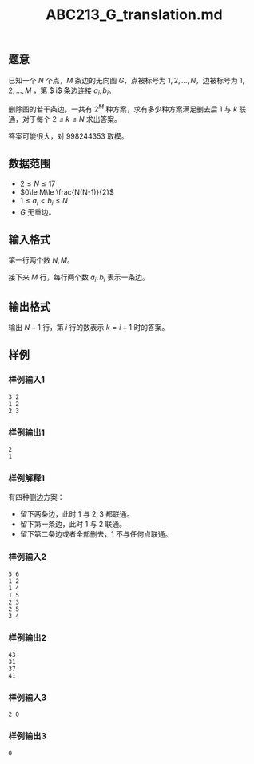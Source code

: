 ﻿---
title: "ABC213_G_translation.md"
tags: []
author: ""
created: ""
---

## 题意

已知一个 $N$ 个点，$M$ 条边的无向图 $G$，点被标号为 $1,2,...,N$，边被标号为 $1,2,...,M$ ，第 $ i$ 条边连接 $a_i,b_i$。

删除图的若干条边，一共有 $2^M$ 种方案，求有多少种方案满足删去后 $1$ 与 $k$ 联通，对于每个 $2\le k\le N$ 求出答案。

答案可能很大，对 $998244353$ 取模。

## 数据范围

- $2\le N\le 17$
- $0\le M\le \frac{N(N-1)}{2}$
- $1\le a_i < b_i \le N$
- $G$ 无重边。

## 输入格式

第一行两个数 $N,M$。

接下来 $M$ 行，每行两个数 $a_i,b_i$ 表示一条边。

## 输出格式

输出 $N-1$ 行，第 $i$ 行的数表示 $k=i+1$ 时的答案。

## 样例

### 样例输入1

```
3 2
1 2
2 3
```

### 样例输出1

```
2
1
```

### 样例解释1

有四种删边方案：

- 留下两条边，此时 $1$ 与 $2,3$ 都联通。
- 留下第一条边，此时 $1$ 与 $2$ 联通。
- 留下第二条边或者全部删去，$1$ 不与任何点联通。

### 样例输入2

```
5 6
1 2
1 4
1 5
2 3
2 5
3 4
```

### 样例输出2

```
43
31
37
41
```

### 样例输入3

```
2 0
```

### 样例输出3

```
0
```

